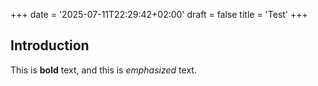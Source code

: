 +++
date = '2025-07-11T22:29:42+02:00'
draft = false
title = 'Test'
+++
## Introduction

This is **bold** text, and this is *emphasized* text.
